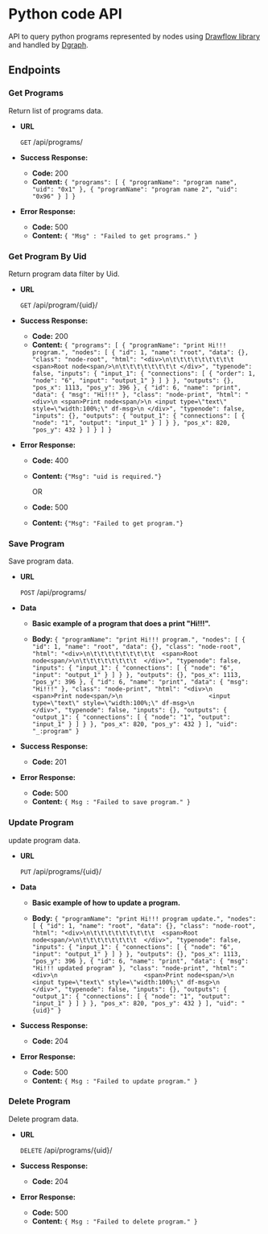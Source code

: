 # Python code API

API to query python programs represented by nodes using [Drawflow library](https://github.com/jerosoler/Drawflow) and handled by [Dgraph](https://dgraph.io/).


## Endpoints

### Get Programs

  Return list of programs data.

* **URL**

  `GET` /api/programs/

* **Success Response:**

  * **Code:** 200 <br />
  * **Content:**   `{
                        "programs": [
                              {
                                  "programName": "program name",
                                  "uid": "0x1"
                              },
                              {
                                  "programName": "program name 2",
                                  "uid": "0x96"
                              }
                          ]
                      }`

 
* **Error Response:**

  * **Code:** 500 <br />
  * **Content:** `{ "Msg" : "Failed to get programs." }`

### Get Program By Uid

  Return program data filter by Uid.

* **URL**

  `GET` /api/program/{uid}/

* **Success Response:**

  * **Code:** 200 <br />
  * **Content:**   `{
    "programs": [
        {
            "programName": "print Hi!!! program.",
            "nodes": [
                {
                    "id": 1,
                    "name": "root",
                    "data": {},
                    "class": "node-root",
                    "html": "<div>\n\t\t\t\t\t\t\t\t\t <span>Root node<span/>\n\t\t\t\t\t\t\t\t </div>",
                    "typenode": false,
                    "inputs": {
                        "input_1": {
                            "connections": [
                                {
                                    "order": 1,
                                    "node": "6",
                                    "input": "output_1"
                                }
                            ]
                        }
                    },
                    "outputs": {},
                    "pos_x": 1113,
                    "pos_y": 396
                },
                {
                    "id": 6,
                    "name": "print",
                    "data": {
                        "msg": "Hi!!!"
                    },
                    "class": "node-print",
                    "html": "<div>\n <span>Print node<span/>\n <input type=\"text\" style=\"width:100%;\" df-msg>\n </div>",
                    "typenode": false,
                    "inputs": {},
                    "outputs": {
                        "output_1": {
                            "connections": [
                                {
                                    "node": "1",
                                    "output": "input_1"
                                }
                            ]
                        }
                    },
                    "pos_x": 820,
                    "pos_y": 432
                }
            ]
        }
    ]
}`

 
* **Error Response:**

  * **Code:** 400 <br />
  * **Content:** `{"Msg": "uid is required."}`

    OR
    
  * **Code:** 500 <br />
  * **Content:** `{"Msg": "Failed to get program."}`

### Save Program

  Save program data.

* **URL**

  `POST` /api/programs/

* **Data**
  
  * **Basic example of a program that does a print "Hi!!!".**

  * **Body:** `{
                    "programName": "print Hi!!! program.",
                    "nodes": [
                        {
                            "id": 1,
                            "name": "root",
                            "data": {},
                            "class": "node-root",
                            "html": "<div>\n\t\t\t\t\t\t\t\t\t  <span>Root node<span/>\n\t\t\t\t\t\t\t\t  </div>",
                            "typenode": false,
                            "inputs": {
                                "input_1": {
                                    "connections": [
                                        {
                                            "node": "6",
                                            "input": "output_1"
                                        }
                                    ]
                                }
                            },
                            "outputs": {},
                            "pos_x": 1113,
                            "pos_y": 396
                        },
                        {
                            "id": 6,
                            "name": "print",
                            "data": {
                                "msg": "Hi!!!"
                            },
                            "class": "node-print",
                            "html": "<div>\n                        <span>Print node<span/>\n                        <input type=\"text\" style=\"width:100%;\" df-msg>\n                    </div>",
                            "typenode": false,
                            "inputs": {},
                            "outputs": {
                                "output_1": {
                                    "connections": [
                                        {
                                            "node": "1",
                                            "output": "input_1"
                                        }
                                    ]
                                }
                            },
                            "pos_x": 820,
                            "pos_y": 432
                        }
                    ],
                      "uid": "_:program"
                    }`

* **Success Response:**

  * **Code:** 201 <br />

 
* **Error Response:**

  * **Code:** 500 <br />
  * **Content:** `{ Msg : "Failed to save program." }`
    
### Update Program

  update program data.

* **URL**

  `PUT` /api/programs/{uid}/

* **Data**
  
  * **Basic example of how to update a program.**

  * **Body:** `{
                "programName": "print Hi!!! program update.",
                "nodes": [
                    {
                        "id": 1,
                        "name": "root",
                        "data": {},
                        "class": "node-root",
                        "html": "<div>\n\t\t\t\t\t\t\t\t\t  <span>Root node<span/>\n\t\t\t\t\t\t\t\t  </div>",
                        "typenode": false,
                        "inputs": {
                            "input_1": {
                                "connections": [
                                    {
                                        "node": "6",
                                        "input": "output_1"
                                    }
                                ]
                            }
                        },
                        "outputs": {},
                        "pos_x": 1113,
                        "pos_y": 396
                    },
                    {
                        "id": 6,
                        "name": "print",
                        "data": {
                            "msg": "Hi!!! updated program"
                        },
                        "class": "node-print",
                        "html": "<div>\n                        <span>Print node<span/>\n                        <input type=\"text\" style=\"width:100%;\" df-msg>\n                    </div>",
                        "typenode": false,
                        "inputs": {},
                        "outputs": {
                            "output_1": {
                                "connections": [
                                    {
                                        "node": "1",
                                        "output": "input_1"
                                    }
                                ]
                            }
                        },
                        "pos_x": 820,
                        "pos_y": 432
                    }
                ],
                  "uid": "{uid}"
                }`

* **Success Response:**

  * **Code:** 204 <br />

 
* **Error Response:**

  * **Code:** 500 <br />
  * **Content:** `{ Msg : "Failed to update program." }`
    
    
 ### Delete Program

  Delete program data.

* **URL**

  `DELETE` /api/programs/{uid}/

* **Success Response:**

  * **Code:** 204 <br />

 
* **Error Response:**

  * **Code:** 500 <br />
  * **Content:** `{ Msg : "Failed to delete program." }`
